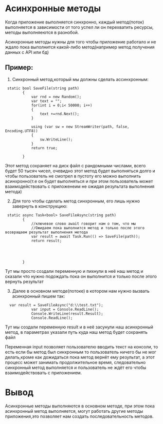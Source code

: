 # Асинхронные методы

Когда приложение выполняется синхронно, каждый метод(поток) выполняется в зависимости от того успел ли он перехватить ресурсы, методы выполняеются в разнобой.

Асинхронные методы нужны для того чтобы приложение работало и не ждало пока выполнится какой-либо метод(например метод получения данных с API или бд)

## Пример:

1. Синхронный метод,который мы должны сделать ассинхронным:

```
 static bool SaveFile(string path)
        {
            var rnd = new Random();
            var text = "";
            for(int i = 0;i< 50000; i++)
            {
                text +=rnd.Next();
            }

            using (var sw = new StreamWriter(path, false, Encoding.UTF8))
            {
                sw.WriteLine();
            }
            return true;

        }
```
Этот метод сохраняет на диск файл с рандомными числами, всего будет 50 тысяч чисел, очевидно этот метод будет выполняться долго и чтобы пользователь не смотрел в пустоту его можно выполнить асинхронно(т.е он будет выполняться и при этом пользователь может взаимодействовать с приложенеим не ожидая результата выполнения метода)

2. Для того чтобы сделать метод синхронным, его лишь нужно завернуть в конструкцию:

```
 static async Task<bool> SaveFileAsync(string path)
        {
            //ключевое слово await говорит нам о том, что мы
            //Ожидаем пока выполнится метод и только после этого возвращаем результат выполнения метода
            var result = await Task.Run(() => SaveFile(path));
            return result;
            
               
           

        }
```
Тут мы просто создали переменную и пихнули в неё наш метод и сказали что нужно подождать пока он выполнится и только после этого вернуть результат

3. Далее в основном методе(потоке) в котором нам нужно вызвать асинхронный пишем так:
```
  var result = SaveFileAsync("d:\\test.txt");
            var input = Console.ReadLine();
            Console.WriteLine(result.Result);
            Console.ReadLine();
```
Тут мы создали переменную result и в неё засунули наш асинхронный метод, в параметрах указали путь куда наш метод будет сохранять файл

Переменная input позволяет пользователю вводить текст на консоли, то есть если бы метод был синхронным то пользователь ничего бы не мог делать,кроме как дожидаться пока метод вернёт ему результат, а этот процесс может занимать продолжительное время, следовательно синхронный метод выполняется и пользователь не ждёт его чтобы взаимодействовать с приложением.

# Вывод

Асинхронные методы выполняются в основном методе, при этом пока асинхронный метод выполняется, могут работать другие методы приложения,это позволяет нам создать последовательность методов.